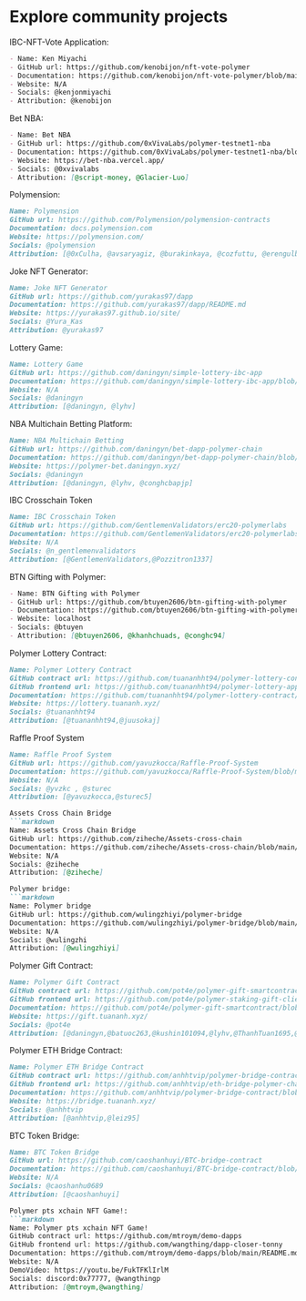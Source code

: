 # Explore community projects

IBC-NFT-Vote Application:

```markdown
- Name: Ken Miyachi
- GitHub url: https://github.com/kenobijon/nft-vote-polymer
- Documentation: https://github.com/kenobijon/nft-vote-polymer/blob/main/README.md
- Website: N/A
- Socials: @kenjonmiyachi
- Attribution: @kenobijon
```

Bet NBA:

```markdown
- Name: Bet NBA
- GitHub url: https://github.com/0xVivaLabs/polymer-testnet1-nba
- Documentation: https://github.com/0xVivaLabs/polymer-testnet1-nba/blob/nba/README.md
- Website: https://bet-nba.vercel.app/
- Socials: @0xvivalabs
- Attribution: [@script-money, @Glacier-Luo]
```

Polymension:
```markdown
Name: Polymension
GitHub url: https://github.com/Polymension/polymension-contracts
Documentation: docs.polymension.com
Website: https://polymension.com/
Socials: @polymension
Attribution: [@0xCulha, @avsaryagiz, @burakinkaya, @cozfuttu, @erengulbahar]
```

Joke NFT Generator:
```markdown
Name: Joke NFT Generator
GitHub url: https://github.com/yurakas97/dapp
Documentation: https://github.com/yurakas97/dapp/README.md
Website: https://yurakas97.github.io/site/
Socials: @Yura_Kas
Attribution: @yurakas97
```

Lottery Game:
```markdown
Name: Lottery Game
GitHub url: https://github.com/daningyn/simple-lottery-ibc-app
Documentation: https://github.com/daningyn/simple-lottery-ibc-app/blob/master/README.md
Website: N/A
Socials: @daningyn
Attribution: [@daningyn, @lyhv]
```

NBA Multichain Betting Platform:
```markdown
Name: NBA Multichain Betting
GitHub url: https://github.com/daningyn/bet-dapp-polymer-chain
Documentation: https://github.com/daningyn/bet-dapp-polymer-chain/blob/master/README.md
Website: https://polymer-bet.daningyn.xyz/
Socials: @daningyn
Attribution: [@daningyn, @lyhv, @conghcbapjp]
```

IBC Crosschain Token
```markdown
Name: IBC Crosschain Token
GitHub url: https://github.com/GentlemenValidators/erc20-polymerlabs
Documentation: https://github.com/GentlemenValidators/erc20-polymerlabs/blob/main/report.md
Website: N/A
Socials: @n_gentlemenvalidators
Attribution: [@GentlemenValidators,@Pozzitron1337]
```

BTN Gifting with Polymer:
```markdown
- Name: BTN Gifting with Polymer
- GitHub url: https://github.com/btuyen2606/btn-gifting-with-polymer
- Documentation: https://github.com/btuyen2606/btn-gifting-with-polymer/blob/main/README.md
- Website: localhost
- Socials: @btuyen
- Attribution: [@btuyen2606, @khanhchuads, @conghc94]
```

Polymer Lottery Contract:
```markdown
Name: Polymer Lottery Contract
GitHub contract url: https://github.com/tuananhht94/polymer-lottery-contract
GitHub frontend url: https://github.com/tuananhht94/polymer-lottery-app
Documentation: https://github.com/tuananhht94/polymer-lottery-contract/blob/main/README.md
Website: https://lottery.tuananh.xyz/
Socials: @tuananhht94
Attribution: [@tuananhht94,@juusokaj]
```

Raffle Proof System
```markdown
Name: Raffle Proof System
GitHub url: https://github.com/yavuzkocca/Raffle-Proof-System
Documentation: https://github.com/yavuzkocca/Raffle-Proof-System/blob/main/README.md
Website: N/A
Socials: @yvzkc , @sturec
Attribution: [@yavuzkocca,@sturec5]

Assets Cross Chain Bridge
```markdown
Name: Assets Cross Chain Bridge
GitHub url: https://github.com/ziheche/Assets-cross-chain
Documentation: https://github.com/ziheche/Assets-cross-chain/blob/main/README.md
Website: N/A
Socials: @ziheche
Attribution: [@ziheche]

Polymer bridge:
```markdown
Name: Polymer bridge
GitHub url: https://github.com/wulingzhiyi/polymer-bridge
Documentation: https://github.com/wulingzhiyi/polymer-bridge/blob/main/README.md
Website: N/A
Socials: @wulingzhi
Attribution: [@wulingzhiyi]
```

Polymer Gift Contract:
```markdown
Name: Polymer Gift Contract
GitHub contract url: https://github.com/pot4e/polymer-gift-smartcontract
GitHub frontend url: https://github.com/pot4e/polymer-staking-gift-client
Documentation: https://github.com/pot4e/polymer-gift-smartcontract/blob/main/README.md
Website: https://gift.tuananh.xyz/
Socials: @pot4e
Attribution: [@daningyn,@batuoc263,@kushin101094,@lyhv,@ThanhTuan1695,@tuananhht94]
```

Polymer ETH Bridge Contract:
```markdown
Name: Polymer ETH Bridge Contract
GitHub contract url: https://github.com/anhhtvip/polymer-bridge-contract
GitHub frontend url: https://github.com/anhhtvip/eth-bridge-polymer-chain
Documentation: https://github.com/anhhtvip/polymer-bridge-contract/blob/main/README.md
Website: https://bridge.tuananh.xyz/
Socials: @anhhtvip
Attribution: [@anhhtvip,@leiz95]
```

BTC Token Bridge:
```markdown
Name: BTC Token Bridge
GitHub url: https://github.com/caoshanhuyi/BTC-bridge-contract
Documentation: https://github.com/caoshanhuyi/BTC-bridge-contract/blob/main/README.md
Website: N/A
Socials: @caoshanhu0689
Attribution: [@caoshanhuyi]

Polymer pts xchain NFT Game!:
```markdown
Name: Polymer pts xchain NFT Game!
GitHub contract url: https://github.com/mtroym/demo-dapps
GitHub frontend url: https://github.com/wangthing/dapp-closer-tonny
Documentation: https://github.com/mtroym/demo-dapps/blob/main/README.md
Website: N/A
DemoVideo: https://youtu.be/FukTFKlIrlM
Socials: discord:0x77777, @wangthingp
Attribution: [@mtroym,@wangthing]
```
